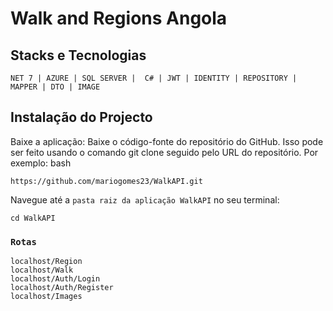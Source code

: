 # Walk and Regions Angola
## Stacks e Tecnologias
 `NET 7 | AZURE | SQL SERVER |  C# | JWT | IDENTITY | REPOSITORY | MAPPER | DTO | IMAGE`
 
## Instalação do Projecto 

Baixe a aplicação: Baixe o código-fonte do repositório do GitHub. Isso pode ser feito usando o comando git clone seguido pelo URL do repositório. Por exemplo:
bash

    https://github.com/mariogomes23/WalkAPI.git

Navegue até a `pasta raiz da aplicação WalkAPI` no seu terminal:

    cd WalkAPI


  
### `Rotas`


    localhost/Region
    localhost/Walk
    localhost/Auth/Login
    localhost/Auth/Register
    localhost/Images
   
    
  
